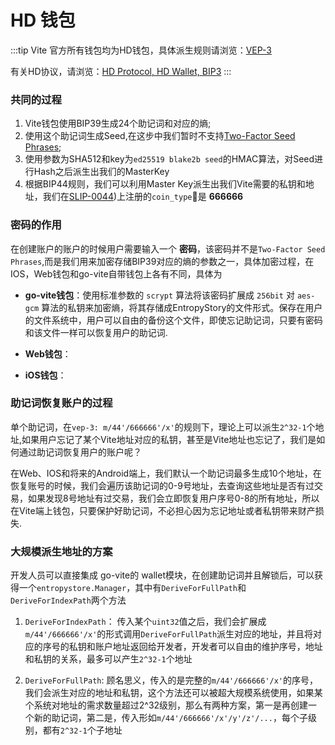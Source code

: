 # HD 钱包

:::tip
Vite 官方所有钱包均为HD钱包，具体派生规则请浏览：[VEP-3](../../vep/vep-3.md)

有关HD协议，请浏览：[HD Protocol, HD Wallet, BIP3](https://bitcoin.org/en/glossary/hd-protocol)
:::

### 共同的过程
1. Vite钱包使用BIP39生成24个助记词和对应的熵;
2. 使用这个助记词生成Seed,在这步中我们暂时不支持[Two-Factor Seed Phrases](https://en.bitcoin.it/wiki/Seed_phrase);
3. 使用参数为SHA512和key为`ed25519 blake2b seed`的HMAC算法，对Seed进行Hash之后派生出我们的MasterKey
4. 根据BIP44规则，我们可以利用Master Key派生出我们Vite需要的私钥和地址，我们在[SLIP-0044](https://github.com/satoshilabs/slips/blob/master/slip-0044.md))上注册的`coin_type`是 **666666**

### 密码的作用
在创建账户的账户的时候用户需要输入一个 **密码**，该密码并不是`Two-Factor Seed Phrases`,而是我们用来加密存储BIP39对应的熵的参数之一，具体加密过程，在IOS，Web钱包和go-vite自带钱包上各有不同，具体为
* **go-vite钱包**：使用标准参数的 `scrypt` 算法将该密码扩展成 `256bit` 对 `aes-gcm` 算法的私钥来加密熵，将其存储成EntropyStory的文件形式。保存在用户的文件系统中，用户可以自由的备份这个文件，即使忘记助记词，只要有密码和该文件一样可以恢复用户的助记词.
* **Web钱包**：

  
* **iOS钱包**：

  

### 助记词恢复账户的过程
单个助记词，在`vep-3: m/44'/666666'/x'`的规则下，理论上可以派生`2^32-1`个地址,如果用户忘记了某个Vite地址对应的私钥，甚至是Vite地址也忘记了，我们是如何通过助记词恢复用户的账户呢？


在Web、IOS和将来的Android端上，我们默认一个助记词最多生成10个地址，在恢复账号的时候，我们会遍历该助记词的0-9号地址，去查询这些地址是否有过交易，如果发现8号地址有过交易，我们会立即恢复用户序号0-8的所有地址，所以在Vite端上钱包，只要保护好助记词，不必担心因为忘记地址或者私钥带来财产损失.

### 大规模派生地址的方案

开发人员可以直接集成 go-vite的 wallet模块，在创建助记词并且解锁后，可以获得一个`entropystore.Manager`，其中有`DeriveForFullPath`和`DeriveForIndexPath`两个方法

1. `DeriveForIndexPath`： 传入某个`uint32`值之后，我们会扩展成`m/44'/666666'/x'`的形式调用`DeriveForFullPath`派生对应的地址，并且将对应的序号的私钥和账户地址返回给开发者，开发者可以自由的维护序号，地址和私钥的关系，最多可以产生`2^32-1`个地址


2. `DeriveForFullPath`: 顾名思义，传入的是完整的`m/44'/666666'/x'`的序号，我们会派生对应的地址和私钥，这个方法还可以被超大规模系统使用，如果某个系统对地址的需求数量超过2^32级别，那么有两种方案，第一是再创建一个新的助记词，第二是，传入形如``m/44'/666666'/x'/y'/z'/...``，每个子级别，都有`2^32-1`个子地址
